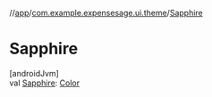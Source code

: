//[app](../../index.md)/[com.example.expensesage.ui.theme](index.md)/[Sapphire](-sapphire.md)

# Sapphire

[androidJvm]\
val [Sapphire](-sapphire.md): [Color](https://developer.android.com/reference/kotlin/androidx/compose/ui/graphics/Color.html)
